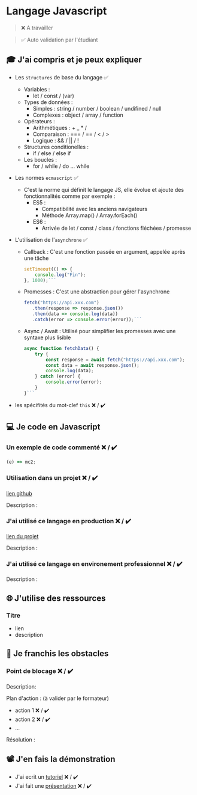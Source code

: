 # Langage Javascript

> ❌ A travailler

> ✅ Auto validation par l'étudiant

## 🎓 J'ai compris et je peux expliquer

- Les `structures` de base du langage ✅
    * Variables : 
        * let / const / (var)
    * Types de données : 
        * Simples : string / number / boolean / undifined / null
        * Complexes : object / array / function
    * Opérateurs :
        * Arithmétiques : + _ * /
        * Comparaison : === / == / < / >
        * Logique : && / || / !
    * Structures conditionelles :
        * if / else / else if 
    * Les boucles : 
        * for / while / do ... while 

- Les normes `ecmascript` ✅
    * C'est la norme qui définit le langage JS, elle évolue et ajoute des fonctionnalités comme par exemple :
        * ES5 :
            * Compatibilité avec les anciens navigateurs
            * Méthode Array.map() / Array.forEach()
        * ES6 :
            * Arrivée de let / const / class / fonctions fléchées / promesse
    
- L'utilisation de l'`asynchrone` ✅
    * Callback : C'est une fonction passée en argument, appelée après une tâche 
        ```javascript
        setTimeout(() => {
            console.log("Fin");
        }, 1000);```
    * Promesses : C'est une abstraction pour gérer l'asynchrone
         ```javascript 
        fetch("https://api.xxx.com")
            .then(response => response.json())
            .then(data => console.log(data))
            .catch(error => console.error(error));```
    * Async / Await : Utilisé pour simplifier les promesses avec une syntaxe plus lisible
        ```javascript
        async function fetchData() {
            try {
                const response = await fetch("https://api.xxx.com");
                const data = await response.json();
                console.log(data);
            } catch (error) {
                console.error(error);
            }
        }```

- les spécifités du mot-clef `this` ❌ / ✔️


## 💻 Je code en Javascript

### Un exemple de code commenté ❌ / ✔️

```javascript
(e) => mc2;
```

### Utilisation dans un projet ❌ / ✔️

[lien github](...)

Description :

### J'ai utilisé ce langage en production ❌ / ✔️

[lien du projet](...)

Description :

### J'ai utilisé ce langage en environement professionnel ❌ / ✔️

Description :

## 🌐 J'utilise des ressources

### Titre

- lien
- description

## 🚧 Je franchis les obstacles

### Point de blocage ❌ / ✔️

Description:

Plan d'action : (à valider par le formateur)

- action 1 ❌ / ✔️
- action 2 ❌ / ✔️
- ...

Résolution :

## 📽️ J'en fais la démonstration

- J'ai ecrit un [tutoriel](...) ❌ / ✔️
- J'ai fait une [présentation](...) ❌ / ✔️


